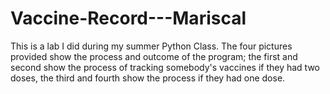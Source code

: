# Vaccine-Record---Mariscal

This is a lab I did during my summer Python Class.
The four pictures provided show the process and outcome of the program; the first and second show the process of tracking somebody's vaccines if they had two doses, the third and fourth show the process if they had one dose.

